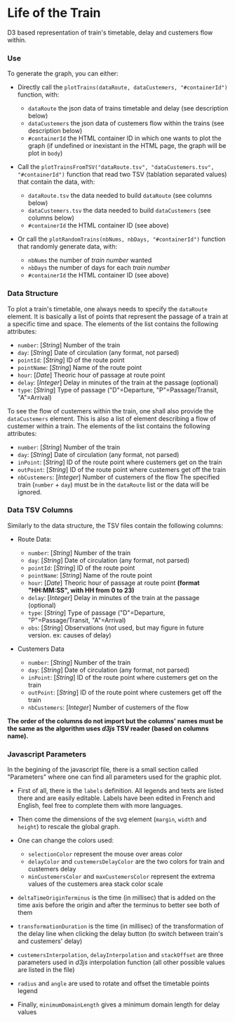 # Life of the Train

D3 based representation of train's timetable, delay and custemers flow within.

### Use
To generate the graph, you can either:
* Directly call the `plotTrains(dataRoute, dataCustemers, "#containerId")` function, with:
  * `dataRoute` the json data of trains timetable and delay (see description below)
  * `dataCustemers` the json data of custemers flow within the trains (see description below)
  * `#containerId` the HTML container ID in which one wants to plot the graph (if undefined or inexistant in the HTML page, the graph will be plot in `body`)

* Call the `plotTrainsFromTSV("dataRoute.tsv", "dataCustemers.tsv", "#containerId")` function that read two TSV (tablation separated values) that contain the data, with:
  * `dataRoute.tsv` the data needed to build `dataRoute` (see columns below)
  * `dataCustemers.tsv` the data needed to build `dataCustemers` (see columns below)
  * `#containerId` the HTML container ID (see above)

* Or call the `plotRandomTrains(nbNums, nbDays, "#containerId")` function that randomly generate data, with:
  * `nbNums` the number of *train number* wanted
  * `nbDays` the number of days for each *train number*
  * `#containerId` the HTML container ID (see above)

### Data Structure
To plot a train's timetable, one always needs to specify the `dataRoute` element.
It is basically a list of points that represent the passage of a train at a specific time and space.
The elements of the list contains the following attributes:
  * `number`: [*String*] Number of the train
  * `day`: [*String*] Date of circulation (any format, not parsed)
  * `pointId`: [*String*] ID of the route point
  * `pointName`: [*String*] Name of the route point
  * `hour`: [*Date*] Theoric hour of passage at route point
  * `delay`: [*Integer*] Delay in minutes of the train at the passage (optional)
  * `type`: [*String*] Type of passage ("D"=Departure, "P"=Passage/Transit, "A"=Arrival)

To see the flow of custemers within the train, one shall also provide the `dataCustemers` element.
This is also a list of element describing a flow of custemer within a train.
The elements of the list contains the following attributes:
  * `number`: [*String*] Number of the train
  * `day`: [*String*] Date of circulation (any format, not parsed)
  * `inPoint`: [*String*] ID of the route point where custemers get on the train
  * `outPoint`: [*String*] ID of the route point where custemers get off the train
  * `nbCustemers`: [*Integer*] Number of custemers of the flow
The specified train (`number` + `day`) must be in the `dataRoute` list or the data will be ignored.

### Data TSV Columns
Similarly to the data structure, the TSV files contain the following columns:
  * Route Data:
    * `number`: [*String*] Number of the train
    * `day`: [*String*] Date of circulation (any format, not parsed)
    * `pointId`: [*String*] ID of the route point
    * `pointName`: [*String*] Name of the route point
    * `hour`: [*Date*] Theoric hour of passage at route point **(format "HH:MM:SS", with HH from 0 to 23)**
    * `delay`: [*Integer*] Delay in minutes of the train at the passage (optional)
    * `type`: [*String*] Type of passage ("D"=Departure, "P"=Passage/Transit, "A"=Arrival)
    * `obs`: [*String*] Observations (not used, but may figure in future version. ex: causes of delay)
  
  * Custemers Data
    * `number`: [*String*] Number of the train
    * `day`: [*String*] Date of circulation (any format, not parsed)
    * `inPoint`: [*String*] ID of the route point where custemers get on the train
    * `outPoint`: [*String*] ID of the route point where custemers get off the train
    * `nbCustemers`: [*Integer*] Number of custemers of the flow

**The order of the columns do not import but the columns' names must be the same as the algorithm uses _d3js_ TSV reader (based on columns name).**

### Javascript Parameters
In the begining of the javascript file, there is a small section called "Parameters" where one can find all parameters used for the graphic plot.

 * First of all, there is the `labels` definition.
All legends and texts are listed there and are easily editable.
Labels have been edited in French and English, feel free to complete them with more languages.

* Then come the dimensions of the svg element (`margin`, `width` and `height`) to rescale the global graph.

* One can change the colors used:
  * `selectionColor` represent the mouse over areas color
  * `delayColor` and `custemersDelayColor` are the two colors for train and custemers delay
  * `minCustemersColor` and `maxCustemersColor` represent the extrema values of the custemers area stack color scale

* `deltaTimeOriginTerminus` is the time (in millisec) that is added on the time axis before the origin and after the terminus to better see both of them

* `transformationDuration` is the time (in millisec) of the transformation of the delay line when clicking the delay button (to switch between train's and custemers' delay)

* `custemersInterpolation`, `delayInterpolation` and `stackOffset` are three parameters used in *d3js* interpolation function (all other possible values are listed in the file)

* `radius` and `angle` are used to rotate and offset the timetable points legend

* Finally, `minimumDomainLength` gives a minimum domain length for delay values
